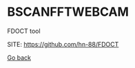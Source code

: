 # BSCANFFTWEBCAM
 
 FDOCT tool
 
 SITE: https://github.com/hn-88/FDOCT

 [Go back](https://portable-linux-apps.github.io/apps.html)
